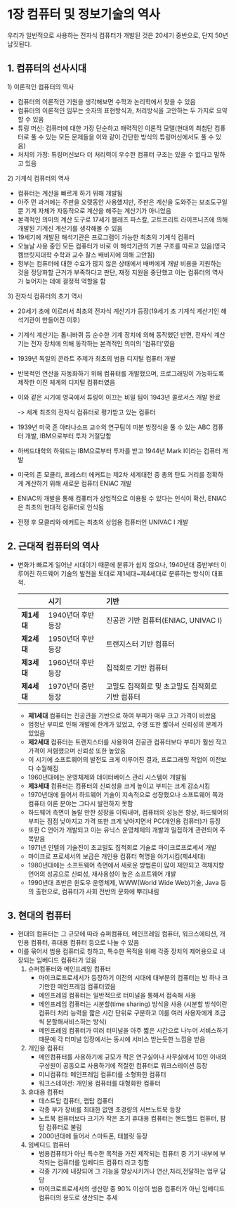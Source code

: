 # 1장 컴퓨터 및 정보기술의 역사

우리가 일반적으로 사용하는 전자식 컴퓨터가 개발된 것은 20세기 중반으로, 단지 50년 남짓된다.

## 1. 컴퓨터의 선사시대

1\) 이론적인 컴퓨터의 역사

* 컴퓨터의 이론적인 기원을 생각해보면 수학과 논리학에서 찾을 수 있음
* 컴퓨터의 이론적인 임무는 숫자의 표현방식과, 처리방식을 고안하는 두 가지로 요약할 수 있음
* 튜링 머신: 컴퓨터에 대한 가장 단순하고 매력적인 이론적 모델\(현대의 최첨단 컴퓨터로 풀 수 있는 모든 문제들을 이와 같이 간단한 방식의 튜링머신에서도 풀 수 있음\)
* 처치의 가정: 튜링머신보다 더 처리력이 우수한 컴퓨터 구조는 있을 수 없다고 말하고 있음

2\) 기계식 컴퓨터의 역사

* 컴퓨터는 계산을 빠르게 하기 위해 개발됨
* 아주 먼 과거에는 주판을 오랫동안 사용했지만, 주판은 계산을 도와주는 보조도구일 뿐 기계 자체가 자동적으로 계산을 해주는 계산기가 아니었음
* 본격적인 의미의 계산 도구로 17세기 블레즈 파스칼, 고트프리트 라이프니츠에 의해 개발된 기계신 계산기를 생각해볼 수 있음
* 19세기에 개발된 해석기관은 프로그램이 가능한 최초의 기계식 컴퓨터
* 오늘날 사용 중인 모든 컴퓨터가 바로 이 해석기관의 기본 구조를 따르고 있음\(영국 켐브릿지대학 수학과 교수 찰스 배비지에 의해 고안됨\)
* 정부는 컴퓨터에 대한 수요가 많지 않은 상태에서 배버에게 개발 비용을 지원하는 것을 정당화할 근거가 부족하다고 판단, 재정 지원을 중단했고 이는 컴퓨터의 역사가 늦어지는 데에 결정적 역할을 함

3\) 전자식 컴퓨터의 초기 역사

* 20세기 초에 이르러서 최초의 전자식 계산기가 등장\(19세기 초 기계식 계산기인 해석기관이 만들어진 이후\)
* 기계식 계산기는 톱니바퀴 등 순수한 기계 장치에 의해 동작했던 반면, 전자식 계산기는 전자 장치에 의해 동작하는 본격적인 의미의 '컴퓨터'였음
* 1939년 독일의 콘라트 추제가 최초의 범용 디지털 컴퓨터 개발
* 반복적인 연산을 자동화하기 위해 컴퓨터를 개발했으며, 프로그래밍이 가능하도록 제작한 이진 체계의 디지털 컴퓨터였음
* 이와 같은 시기에 영국에서 튜링이 이끄는 비밀 팀이 1943년 콜로서스 개발 완료

  -&gt; 세계 최초의 전자식 컴퓨터로 평가받고 있는 컴퓨터

* 1939년 미국 존 아타나소프 교수의 연구팀이 미분 방정식을 풀 수 있는 ABC 컴퓨터 개발, IBM으로부터 투자 거절당함
* 하버드대학의 하워드는 IBM으로부터 투자를 받고 1944년 Mark I이라는 컴퓨터 개발
* 미국의 존 모클리, 프레스터 에커트는 제2차 세계대전 중 총의 탄도 거리를 정확하게 계산하기 위해 새로운 컴퓨터 ENIAC 개발
* ENIAC의 개발을 통해 컴퓨터가 상업적으로 이용될 수 있다는 인식이 확산, ENIAC은 최초의 현대적 컴퓨터로 인식됨
* 전쟁 후 모클리와 에커트는 최초의 상업용 컴퓨터인 UNIVAC I 개발

## 2. 근대적 컴퓨터의 역사

* 변화가 빠르게 일어난 시대이기 때문에 분류가 쉽지 않으나, 1940년대 중반부터 이루어진 하드웨어 기술의 발전을 토대로 제1세대~제4세대로 분류하는 방식이 대표적.

  |  | 시기 | 기반 |
  | :--- | :--- | :--- |
  | **제1세대** | 1940년대 후반 등장 | 진공관 기반 컴퓨터\(ENIAC, UNIVAC I\) |
  | **제2세대** | 1950년대 후반 등장 | 트랜지스터 기반 컴퓨터 |
  | **제3세대** | 1960년대 후반 등장 | 집적회로 기반 컴퓨터 |
  | **제4세대** | 1970년대 중반 등장 | 고밀도 집적회로 및 초고밀도 집적회로 기반 컴퓨터 |

  * **제1세대** 컴퓨터는 진공관을 기반으로 하여 부피가 매우 크고 가격이 비쌌음
  * 엄청난 부피로 인해 개발에 한계가 있었고, 수명 또한 짧아서 신뢰성의 문제가 있었음
  * **제2세대** 컴퓨터는 트랜지스터를 사용하여 진공관 컴퓨터보다 부피가 훨씬 작고 가격이 저렴했으며 신뢰성 또한 높았음
  * 이 시기에 소프트웨어의 발전도 크게 이루어진 결과, 프로그래밍 작업이 이전보다 수월해짐
  * 1960년대에는 운영체제와 데이터베이스 관리 시스템이 개발됨
  * **제3세대** 컴퓨터는 컴퓨터의 신뢰성을 크게 높이고 부피는 크게 감소시킴
  * 1970년대에 들어서 하드웨어 기술이 지속적으로 성장했으나 소프트웨어 쪽과 컴퓨터 이론 분야는 그다시 발전하지 못함
  * 하드웨어 측면이 놀랄 만한 성장을 이뤄내며, 컴퓨터의 성능은 향상, 하드웨어의 부피는 점점 낮아지고 가격 또한 크게 낮아지면서 PC\(개인용 컴퓨터\)가 등장
  * 또한 C 언어가 개발되고 이는 유닉스 운영체제의 개발과 밀접하게 관련되어 주목받음
  * 1971년 인텔의 기술진이 초고밀도 집적회로 기술로 마이크로프로세서 개발
  * 마이크로 프로세서의 보급은 개인용 컴퓨터 혁명을 야기시킴\(제4세대\)
  * 1980년대에는 소프트웨어 측면에서 새로운 방법론이 많이 제안되고 객체지향 언어의 성공으로 신뢰성, 재사용성이 높은 소프트웨어 개발
  * 1990년대 초반은 윈도우 운영체제, WWW\(World Wide Web\)기술, Java 등의 출현으로, 컴퓨터가 사회 전반의 문화에 뿌리내림

## 3. 현대의 컴퓨터

* 현대의 컴퓨터는 그 규모에 따라 슈퍼컴퓨터, 메인프레임 컴퓨터, 워크스에티션, 개인용 컴퓨터, 휴대용 컴퓨터 등으로 나눌 수 있음
* 이를 묶어서 범용 컴퓨터로 칭하고, 특수한 목적을 위해 각종 장치의 제어용으로 내장되는 임베디드 컴퓨터가 있음
  1. 슈퍼컴퓨터와 메인프레임 컴퓨터
     * 마이크로프로세서가 등장하기 이전의 시대에 대부분의 컴퓨터는 방 하나 크기만한 메인프레임 컴퓨터였음
     * 메인프레임 컴퓨터는 일반적으로 터미널을 통해서 접속해 사용
     * 메인프레임 컴퓨터는 시분할\(time sharing\) 방식을 사용 \(시분할 방식이란 컴퓨터 처리 능력을 짧은 시간 단위로 구분하고 이를 여러 사용자에게 조금씩 분할해서비스하는 방식\)
     * 메인프레임 컴퓨터가 여러 터미널을 아주 짧은 시간으로 나누어 서비스하기 때문에 각 터미널 입장에서는 동시에 서비스 받는듯한 느낌을 받음
  2. 개인용 컴퓨터
     * 메인컴퓨터를 사용하기에 규모가 작은 연구실이나 사무실에서 10인 이내의 구성원이 공동으로 사용하기에 적절한 컴퓨터로 워크스테이션 등장
     * 미니컴퓨터: 메인프레임 컴퓨터를 소형화한 컴퓨터
     * 워크스테이션: 개인용 컴퓨터를 대형화한 컴퓨터
  3. 휴대용 컴퓨터
     * 데스트탑 컴퓨터, 랩탑 컴퓨터
     * 각종 부가 장비를 최대한 없앤 초경량의 서브노트북 등장
     * 노트북 컴퓨터보다 크기가 작은 초기 휴대용 컴퓨터는 핸드헬드 컴퓨터, 팜탑 컴퓨터로 불림
     * 2000년대에 들어서 스마트폰, 태블릿 등장
  4. 임베디드 컴퓨터
     * 범용컴퓨터가 아닌 특수한 목적을 가진 제작되는 컴퓨터 중 기기 내부에 부착되는 컴퓨터를 임베디드 컴퓨터 라고 칭함
     * 각종 기기에 내장되어 그 기능을 향상시키거나 연산,처리,전달하는 업무 담당
     * 마이크로프로세서의 생산량 중 90% 이상이 범용 컴퓨터가 아닌 임베디드 컴퓨터의 용도로 생산되는 추세

